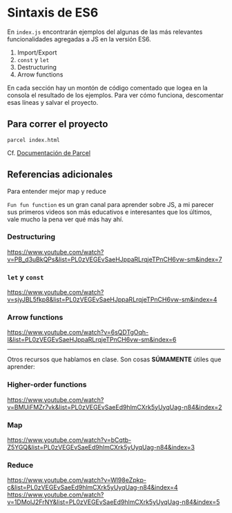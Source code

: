 # Sintaxis de ES6

En `index.js` encontrarán ejemplos del algunas de las más relevantes funcionalidades agregadas a JS en la versión ES6.

1. Import/Export
2. `const` y `let`
3. Destructuring
4. Arrow functions

En cada sección hay un montón de código comentado que logea en la consola el resultado de los ejemplos. Para ver cómo funciona, descomentar esas líneas y salvar el proyecto.

## Para correr el proyecto
`parcel index.html`

Cf. [Documentación de Parcel](https://parceljs.org/)

## Referencias adicionales
Para entender mejor map y reduce

`Fun fun function` es un gran canal para aprender sobre JS, a mi parecer sus primeros videos son más educativos e interesantes que los últimos,
vale mucho la pena ver qué más hay ahí.

### Destructuring
https://www.youtube.com/watch?v=PB_d3uBkQPs&list=PL0zVEGEvSaeHJppaRLrqjeTPnCH6vw-sm&index=7
### `let` y `const`
https://www.youtube.com/watch?v=sjyJBL5fkp8&list=PL0zVEGEvSaeHJppaRLrqjeTPnCH6vw-sm&index=4

### Arrow functions
https://www.youtube.com/watch?v=6sQDTgOqh-I&list=PL0zVEGEvSaeHJppaRLrqjeTPnCH6vw-sm&index=6

---
Otros recursos que hablamos en clase. Son cosas **SÚMAMENTE** útiles que aprender:

### Higher-order functions
https://www.youtube.com/watch?v=BMUiFMZr7vk&list=PL0zVEGEvSaeEd9hlmCXrk5yUyqUag-n84&index=2
### Map
https://www.youtube.com/watch?v=bCqtb-Z5YGQ&list=PL0zVEGEvSaeEd9hlmCXrk5yUyqUag-n84&index=3
### Reduce
https://www.youtube.com/watch?v=Wl98eZpkp-c&list=PL0zVEGEvSaeEd9hlmCXrk5yUyqUag-n84&index=4
https://www.youtube.com/watch?v=1DMolJ2FrNY&list=PL0zVEGEvSaeEd9hlmCXrk5yUyqUag-n84&index=5
